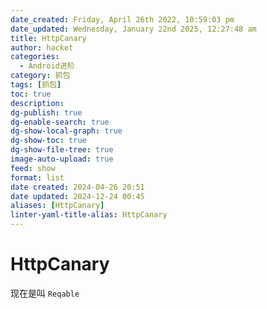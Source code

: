 ```yaml
---
date_created: Friday, April 26th 2022, 10:59:03 pm
date_updated: Wednesday, January 22nd 2025, 12:27:48 am
title: HttpCanary
author: hacket
categories:
  - Android进阶
category: 抓包
tags: [抓包]
toc: true
description: 
dg-publish: true
dg-enable-search: true
dg-show-local-graph: true
dg-show-toc: true
dg-show-file-tree: true
image-auto-upload: true
feed: show
format: list
date created: 2024-04-26 20:51
date updated: 2024-12-24 00:45
aliases: [HttpCanary]
linter-yaml-title-alias: HttpCanary
---
```


# HttpCanary

现在是叫 `Reqable`
